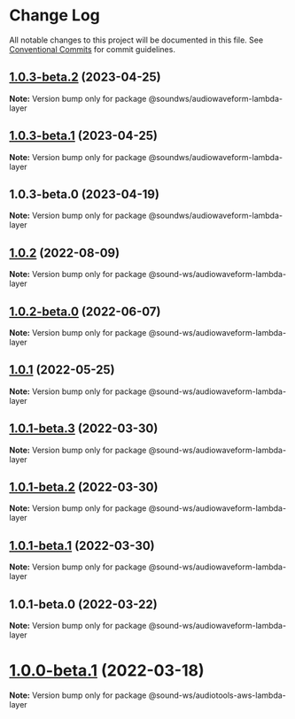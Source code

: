 # Change Log

All notable changes to this project will be documented in this file.
See [Conventional Commits](https://conventionalcommits.org) for commit guidelines.

## [1.0.3-beta.2](https://github.com/sound-ws/audiowaveform-lambda-layer/compare/@soundws/audiowaveform-lambda-layer@1.0.3-beta.0...@soundws/audiowaveform-lambda-layer@1.0.3-beta.2) (2023-04-25)

**Note:** Version bump only for package @soundws/audiowaveform-lambda-layer





## [1.0.3-beta.1](https://github.com/sound-ws/audiowaveform-lambda-layer/compare/@soundws/audiowaveform-lambda-layer@1.0.3-beta.0...@soundws/audiowaveform-lambda-layer@1.0.3-beta.1) (2023-04-25)

**Note:** Version bump only for package @soundws/audiowaveform-lambda-layer





## 1.0.3-beta.0 (2023-04-19)

**Note:** Version bump only for package @soundws/audiowaveform-lambda-layer





## [1.0.2](https://github.com/sound-ws/audiowaveform-lambda-layer/compare/@sound-ws/audiowaveform-lambda-layer@1.0.2-beta.0...@sound-ws/audiowaveform-lambda-layer@1.0.2) (2022-08-09)

**Note:** Version bump only for package @sound-ws/audiowaveform-lambda-layer





## [1.0.2-beta.0](https://github.com/sound-ws/audiowaveform-lambda-layer/compare/@sound-ws/audiowaveform-lambda-layer@1.0.1...@sound-ws/audiowaveform-lambda-layer@1.0.2-beta.0) (2022-06-07)

**Note:** Version bump only for package @sound-ws/audiowaveform-lambda-layer





## [1.0.1](https://github.com/sound-ws/audiowaveform-lambda-layer/compare/@sound-ws/audiowaveform-lambda-layer@1.0.1-beta.3...@sound-ws/audiowaveform-lambda-layer@1.0.1) (2022-05-25)

**Note:** Version bump only for package @sound-ws/audiowaveform-lambda-layer





## [1.0.1-beta.3](https://github.com/sound-ws/audiowaveform-lambda-layer/compare/@sound-ws/audiowaveform-lambda-layer@1.0.1-beta.2...@sound-ws/audiowaveform-lambda-layer@1.0.1-beta.3) (2022-03-30)

**Note:** Version bump only for package @sound-ws/audiowaveform-lambda-layer





## [1.0.1-beta.2](https://github.com/sound-ws/audiowaveform-lambda-layer/compare/@sound-ws/audiowaveform-lambda-layer@1.0.1-beta.1...@sound-ws/audiowaveform-lambda-layer@1.0.1-beta.2) (2022-03-30)

**Note:** Version bump only for package @sound-ws/audiowaveform-lambda-layer





## [1.0.1-beta.1](https://github.com/sound-ws/audiowaveform-lambda-layer/compare/@sound-ws/audiowaveform-lambda-layer@1.0.1-beta.0...@sound-ws/audiowaveform-lambda-layer@1.0.1-beta.1) (2022-03-30)

**Note:** Version bump only for package @sound-ws/audiowaveform-lambda-layer





## 1.0.1-beta.0 (2022-03-22)

**Note:** Version bump only for package @sound-ws/audiowaveform-lambda-layer





# [1.0.0-beta.1](https://github.com/sound-ws/monorepo/compare/@sound-ws/audiotools-aws-lambda-layer@1.0.0-beta.0...@sound-ws/audiotools-aws-lambda-layer@1.0.0-beta.1) (2022-03-18)

**Note:** Version bump only for package @sound-ws/audiotools-aws-lambda-layer
